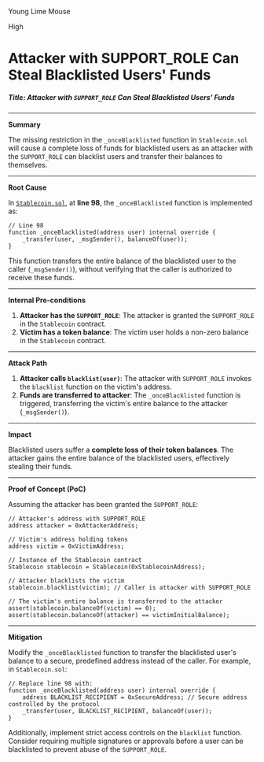 Young Lime Mouse

High

# Attacker with SUPPORT_ROLE Can Steal Blacklisted Users' Funds


##### Title: Attacker with `SUPPORT_ROLE` Can Steal Blacklisted Users' Funds

---

**Summary**

The missing restriction in the `_onceBlacklisted` function in `Stablecoin.sol` will cause a complete loss of funds for blacklisted users as an attacker with the `SUPPORT_ROLE` can blacklist users and transfer their balances to themselves.

---

**Root Cause**

In [`Stablecoin.sol`](https://github.com/sherlock-audit/2024-11-telcoin/blob/main/telcoin-audit/contracts/stablecoin/Stablecoin.sol#L123-L125), at **line 98**, the `_onceBlacklisted` function is implemented as:

```solidity
// Line 98
function _onceBlacklisted(address user) internal override {
    _transfer(user, _msgSender(), balanceOf(user));
}
```

This function transfers the entire balance of the blacklisted user to the caller (`_msgSender()`), without verifying that the caller is authorized to receive these funds.

---

**Internal Pre-conditions**

1. **Attacker has the `SUPPORT_ROLE`**: The attacker is granted the `SUPPORT_ROLE` in the `Stablecoin` contract.
2. **Victim has a token balance**: The victim user holds a non-zero balance in the `Stablecoin` contract.

---

**Attack Path**

1. **Attacker calls `blacklist(user)`**: The attacker with `SUPPORT_ROLE` invokes the `blacklist` function on the victim's address.
2. **Funds are transferred to attacker**: The `_onceBlacklisted` function is triggered, transferring the victim's entire balance to the attacker (`_msgSender()`).

---

**Impact**

Blacklisted users suffer a **complete loss of their token balances**. The attacker gains the entire balance of the blacklisted users, effectively stealing their funds.

---

**Proof of Concept (PoC)**

Assuming the attacker has been granted the `SUPPORT_ROLE`:

```solidity
// Attacker's address with SUPPORT_ROLE
address attacker = 0xAttackerAddress;

// Victim's address holding tokens
address victim = 0xVictimAddress;

// Instance of the Stablecoin contract
Stablecoin stablecoin = Stablecoin(0xStablecoinAddress);

// Attacker blacklists the victim
stablecoin.blacklist(victim); // Caller is attacker with SUPPORT_ROLE

// The victim's entire balance is transferred to the attacker
assert(stablecoin.balanceOf(victim) == 0);
assert(stablecoin.balanceOf(attacker) == victimInitialBalance);
```

---

**Mitigation**

Modify the `_onceBlacklisted` function to transfer the blacklisted user's balance to a secure, predefined address instead of the caller. For example, in `Stablecoin.sol`:

```solidity
// Replace line 98 with:
function _onceBlacklisted(address user) internal override {
    address BLACKLIST_RECIPIENT = 0xSecureAddress; // Secure address controlled by the protocol
    _transfer(user, BLACKLIST_RECIPIENT, balanceOf(user));
}
```

Additionally, implement strict access controls on the `blacklist` function. Consider requiring multiple signatures or approvals before a user can be blacklisted to prevent abuse of the `SUPPORT_ROLE`.

